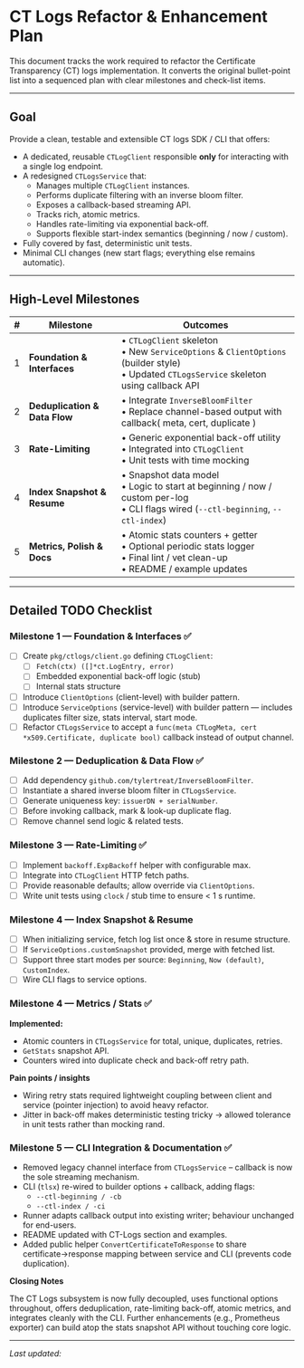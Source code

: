 # CT Logs Refactor & Enhancement Plan

This document tracks the work required to refactor the Certificate Transparency (CT) logs implementation.  It converts the original bullet-point list into a sequenced plan with clear milestones and check-list items.

---

## Goal

Provide a clean, testable and extensible CT logs SDK / CLI that offers:

* A dedicated, reusable `CTLogClient` responsible **only** for interacting with a single log endpoint.
* A redesigned `CTLogsService` that:
  * Manages multiple `CTLogClient` instances.
  * Performs duplicate filtering with an inverse bloom filter.
  * Exposes a callback-based streaming API.
  * Tracks rich, atomic metrics.
  * Handles rate-limiting via exponential back-off.
  * Supports flexible start-index semantics (beginning / now / custom).
* Fully covered by fast, deterministic unit tests.
* Minimal CLI changes (new start flags; everything else remains automatic).

---

## High-Level Milestones

| # | Milestone | Outcomes |
|---|-----------|----------|
| 1 | **Foundation & Interfaces** | • `CTLogClient` skeleton<br>• New `ServiceOptions` & `ClientOptions` (builder style)<br>• Updated `CTLogsService` skeleton using callback API |
| 2 | **Deduplication & Data Flow** | • Integrate `InverseBloomFilter`<br>• Replace channel-based output with callback( meta, cert, duplicate ) |
| 3 | **Rate-Limiting** | • Generic exponential back-off utility<br>• Integrated into `CTLogClient`<br>• Unit tests with time mocking |
| 4 | **Index Snapshot & Resume** | • Snapshot data model<br>• Logic to start at beginning / now / custom per-log<br>• CLI flags wired (`--ctl-beginning`, `--ctl-index`) |
| 5 | **Metrics, Polish & Docs** | • Atomic stats counters + getter<br>• Optional periodic stats logger<br>• Final lint / vet clean-up<br>• README / example updates |

---

## Detailed TODO Checklist

### Milestone 1 — Foundation & Interfaces  ✅

- [ ] Create `pkg/ctlogs/client.go` defining `CTLogClient`:
  - [ ] `Fetch(ctx) ([]*ct.LogEntry, error)`
  - [ ] Embedded exponential back-off logic (stub)
  - [ ] Internal stats structure
- [ ] Introduce `ClientOptions` (client-level) with builder pattern.
- [ ] Introduce `ServiceOptions` (service-level) with builder pattern — includes duplicates filter size, stats interval, start mode.
- [ ] Refactor `CTLogsService` to accept a `func(meta CTLogMeta, cert *x509.Certificate, duplicate bool)` callback instead of output channel.

### Milestone 2 — Deduplication & Data Flow  ✅

- [ ] Add dependency `github.com/tylertreat/InverseBloomFilter`.
- [ ] Instantiate a shared inverse bloom filter in `CTLogsService`.
- [ ] Generate uniqueness key: `issuerDN + serialNumber`.
- [ ] Before invoking callback, mark & look-up duplicate flag.
- [ ] Remove channel send logic & related tests.

### Milestone 3 — Rate-Limiting  ✅

- [ ] Implement `backoff.ExpBackoff` helper with configurable max.
- [ ] Integrate into `CTLogClient` HTTP fetch paths.
- [ ] Provide reasonable defaults; allow override via `ClientOptions`.
- [ ] Write unit tests using `clock` / stub time to ensure < 1 s runtime.

### Milestone 4 — Index Snapshot & Resume

- [ ] When initializing service, fetch log list once & store in resume structure.
- [ ] If `ServiceOptions.customSnapshot` provided, merge with fetched list.
- [ ] Support three start modes per source: `Beginning`, `Now (default)`, `CustomIndex`.
- [ ] Wire CLI flags to service options.

### Milestone 4 — Metrics / Stats  ✅

**Implemented:**
* Atomic counters in `CTLogsService` for total, unique, duplicates, retries.
* `GetStats` snapshot API.
* Counters wired into duplicate check and back-off retry path.

**Pain points / insights**
* Wiring retry stats required lightweight coupling between client and service (pointer injection) to avoid heavy refactor.
* Jitter in back-off makes deterministic testing tricky → allowed tolerance in unit tests rather than mocking rand.

### Milestone 5 — CLI Integration & Documentation  ✅

* Removed legacy channel interface from `CTLogsService` – callback is now the sole streaming mechanism.
* CLI (`tlsx`) re-wired to builder options + callback, adding flags:
  * `--ctl-beginning / -cb`
  * `--ctl-index / -ci`
* Runner adapts callback output into existing writer; behaviour unchanged for end-users.
* README updated with CT-Logs section and examples.
* Added public helper `ConvertCertificateToResponse` to share certificate→response mapping between service and CLI (prevents code duplication).

**Closing Notes**

The CT Logs subsystem is now fully decoupled, uses functional options throughout, offers deduplication, rate-limiting back-off, atomic metrics, and integrates cleanly with the CLI. Further enhancements (e.g., Prometheus exporter) can build atop the stats snapshot API without touching core logic.

---

_Last updated: <!-- @AUTODATE@ -->_